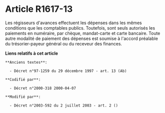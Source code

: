 # Article R1617-13

Les régisseurs d'avances effectuent les dépenses dans les mêmes conditions que les comptables publics. Toutefois, sont seuls
autorisés les paiements en numéraire, par chèque, mandat-carte et carte bancaire. Toute autre modalité de paiement des
dépenses est soumise à l'accord préalable du trésorier-payeur général ou du receveur des finances.

**Liens relatifs à cet article**

	**Anciens textes**:

	  - Décret n°97-1259 du 29 décembre 1997 - art. 13 (Ab)

	**Codifié par**:

	  - Décret n°2000-318 2000-04-07

	**Modifié par**:

	  - Décret n°2003-592 du 2 juillet 2003 - art. 2 ()
